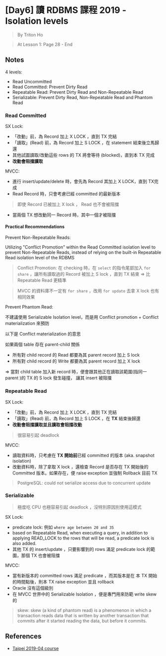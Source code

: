 # [Day6] 讀 RDBMS 課程 2019 - Isolation levels

> By Triton Ho

> At Lesson 1: Page 28 - End

## Notes

4 levels:

- Read Uncommitted
- Read Committed: Prevent Dirty Read
- Repeatable Read: Prevent Dirty Read and Non-Repeatable Read
- Serializable: Prevent Dirty Read, Non-Repeatable Read and Phantom Read

### Read Committed

SX Lock:

- 「改動」前，為 Record 加上 X LOCK ，直到 TX 完結
- 「讀取」(Read) 前，為 Record 加上 S LOCK ，在 statement 結束後立馬歸還
- 其他試圖讀取/改動這些 rows 的 TX 將會等待 (blocked)，直到本 TX 完成
- **改動會阻擋讀取**

MVCC:

- 進行 insert/update/delete 時，會先為 Record 其加上 X LOCK，直到 TX完成
- Read Record 時，只會考慮已經 committed 的最新版本

> 即使 Record 已被加上 X lock ， Read 也不會被阻擋

- 當兩個 TX 想改動同一 Record 時，其中一個才被阻擋

#### Practical Recommendations

Prevent Non-Repeatable Reads:

Utilizing "Conflict Promotion" within the Read Committed isolation level to prevent Non-Repeatable Reads, instead of relying on the built-in Repeatable Read isolation level of the RDBMS

> Conflict Promotion: 在 checking 時，在 `select` 的指令尾部加入 `for share` ，讓所有讀取過的 Record 被加上 S lock ，直到 TX 結束 => 比 Repeatable Read 更精準

> MVCC 的資料庫不一定有 `for share` ，改用 `for update` 去拿 X lock 也有相同效果

Prevent Phantom Read:

不建議使用 Serializable Isolation level，而是用 Conflict promotion + Conflict materialization 來預防

以下是 Conflict materialization 的意思

如果兩個 table 存在 parent-child 關係

- 所有對 child record 的 Read 都要為其 parent record 加上 S lock
- 所有對 child record 的 Write 都要為其 parent record 加上 X lock

=> 當對 child table 加入新 record 時，便會跟其他正在讀取該範圍(指同一 parent )的 TX 的 S lock 發生碰撞， 讓其 insert 被阻擋

### Repeatable Read

SX Lock:

- 「改動」前，為 Record 加上 X LOCK ，直到 TX 完結
- 「讀取」(Read) 前，為 Record 加上 S LOCK ，在 **TX** 結束後歸還
- **改動會阻擋讀取並且讀取會阻擋改動**

> 很容易引起 deadlock

MVCC:

- 讀取資料時，只考慮在 **TX 開始前**已經 committed 的版本 (aka. snapshot isolation)
- 改動資料時，除了拿取 X lock ，還檢查 Record 是否存在 TX 開始後的 Committed 版本。如果存在，便 raise exception 並強制 Rollback 目前 TX

> PostgreSQL: could not serialize access due to concurrent update

### Serializable

> 極度吃 CPU 也極容易引起 deadlock ，沒特別原因別使用這模式

SX Lock:

- predicate lock: 例如 `where age between 20 and 35`
- based on Repeatable Read, when executing a query, in addition to applying READ_LOCK to the rows that will be read, a predicate lock is also added.
- 其他 TX 的 insert/update ，只要影響到的 rows 滿足 predicate lock 的範圍，那個 TX 也會被阻擋

MVCC:

- 當有新版本的 committed rows 滿足 predicate ，而其版本是在
本 TX 開始的時間點後，則本 TX raise exception 並且 rollback
- Oracle 沒有這個級別
- 在 MVCC 世界中的 Serializable Isolation ，便是專門用來防範 write skew 的

> skew: skew (a kind of phantom read) is a phenomenon in which a transaction reads data that is written by another transaction that commits after it started reading the data, but before it commits.

## References

- [Taipei 2019-04 course](https://github.com/TritonHo/slides/tree/master/Taipei%202019-04%20course)

